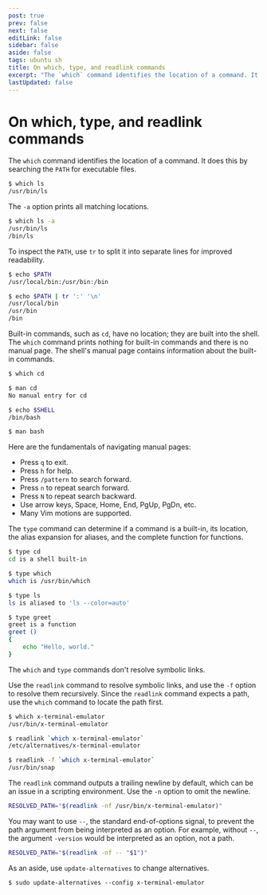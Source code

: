 ```yaml
---
post: true
prev: false
next: false
editLink: false
sidebar: false
aside: false
tags: ubuntu sh
title: On which, type, and readlink commands
excerpt: "The `which` command identifies the location of a command. It does this by searching the `PATH` for executable files. The `-a` option prints all matching locations. To inspect the `PATH`, use `tr` to split it into separate lines for improved readability."
lastUpdated: false
---
```


# On which, type, and readlink commands

The `which` command identifies the location of a command. It does this by searching the `PATH` for executable files.

```sh
$ which ls
/usr/bin/ls
```

The `-a` option prints all matching locations.

```sh
$ which ls -a
/usr/bin/ls
/bin/ls
```

To inspect the `PATH`, use `tr` to split it into separate lines for improved readability.

```sh
$ echo $PATH
/usr/local/bin:/usr/bin:/bin

$ echo $PATH | tr ':' '\n'
/usr/local/bin
/usr/bin
/bin
```

Built-in commands, such as `cd`, have no location; they are built into the shell. The `which` command prints nothing for built-in commands and there is no manual page. The shell's manual page contains information about the built-in commands.

```sh
$ which cd

$ man cd
No manual entry for cd

$ echo $SHELL
/bin/bash

$ man bash
```

Here are the fundamentals of navigating manual pages:

- Press `q` to exit.
- Press `h` for help.
- Press `/pattern` to search forward.
- Press `n` to repeat search forward.
- Press `N` to repeat search backward.
- Use arrow keys, Space, Home, End, PgUp, PgDn, etc.
- Many Vim motions are supported.

The `type` command can determine if a command is a built-in, its location, the alias expansion for aliases, and the complete function for functions.

```sh
$ type cd
cd is a shell built-in

$ type which
which is /usr/bin/which

$ type ls
ls is aliased to 'ls --color=auto'

$ type greet
greet is a function
greet ()
{
    echo "Hello, world."
}
```

The `which` and `type` commands don't resolve symbolic links.

Use the `readlink` command to resolve symbolic links, and use the `-f` option to resolve them recursively. Since the `readlink` command expects a path, use the `which` command to locate the path first.

```sh
$ which x-terminal-emulator
/usr/bin/x-terminal-emulator

$ readlink `which x-terminal-emulator`
/etc/alternatives/x-terminal-emulator

$ readlink -f `which x-terminal-emulator`
/usr/bin/snap
```

The `readlink` command outputs a trailing newline by default, which can be an issue in a scripting environment. Use the `-n` option to omit the newline.

```sh
RESOLVED_PATH="$(readlink -nf /usr/bin/x-terminal-emulator)"
```

You may want to use `--`, the standard end-of-options signal, to prevent the path argument from being interpreted as an option. For example, without `--`, the argument `-version` would be interpreted as an option, not a path.

```sh
RESOLVED_PATH="$(readlink -nf -- "$1")"
```

As an aside, use `update-alternatives` to change alternatives.

```
$ sudo update-alternatives --config x-terminal-emulator
```
